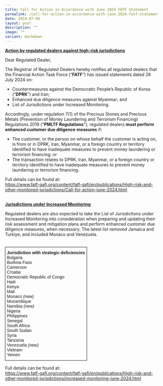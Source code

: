 ```yaml
---
title: Call for Action in Accordance with June 2024 FATF Statement
permalink: /call-for-action-in-accordance-with-june-2024-fatf-statement/
date: 2024-07-08
layout: post
description: ""
image: ""
variant: markdown
---
```

**<u>Action by regulated dealers against high-risk jurisdictions</u>**<br>

Dear Regulated Dealer,

The Registrar of Regulated Dealers hereby notifies all regulated dealers that the Financial Action Task Force (“**FATF**”) has issued statements dated 28 July 2024 on:
* Countermeasures against the Democratic People’s Republic of Korea (“**DPRK**”) and Iran;
* Enhanced due diligence measures against Myanmar; and
* List of Jurisdictions under Increased Monitoring.
    
Accordingly, under regulation 7(1) of the Precious Stones and Precious Metals (Prevention of Money Laundering and Terrorism Financing) Regulations 2019 ("**PMLTF Regulations**"), regulated dealers **must perform enhanced customer due diligence** **measures** if:
* The customer, or the person on whose behalf the customer is acting on, is from or in DPRK, Iran, Myanmar, or a foreign country or territory identified to have inadequate measures to prevent money laundering or terrorism financing; or
* The transaction relates to DPRK, Iran, Myanmar, or a foreign country or territory identified to have inadequate measures to prevent money laundering or terrorism financing.

Full details can be found at:<br><a href="https://www.fatf-gafi.org/content/fatf-gafi/en/publications/High-risk-and-other-monitored-jurisdictions/Call-for-action-june-2024.html" target="_blank">https://www.fatf-gafi.org/content/fatf-gafi/en/publications/High-risk-and-other-monitored-jurisdictions/Call-for-action-june-2024.html </a><br><br>

<span style="font-weight:bold;text-decoration:underline"> Jurisdictions under Increased Monitoring</span><br>

Regulated dealers are also expected to take the List of Jurisdictions under Increased Monitoring into consideration when preparing and updating their risk assessment and mitigation plans and perform enhanced customer due diligence measures, when necessary. The latest list removed Jamaica and Turkiye, and included Monaco and Venezuela.<br><br>
<table style="border-collapse:collapse;border-spacing:0" class="tg"><thead><tr><th style="border-color:black;border-style:solid;border-width:1px;font-family:Arial, sans-serif;font-size:14px;font-weight:normal;overflow:hidden;padding:10px 5px;text-align:left;vertical-align:top;word-break:normal">
<span style="font-weight:bold">Jurisdiction with strategic deficiencies</span><br>
	<span style="font-weight:normal">Bulgaria</span><br>
<span style="font-weight:normal">Burkina Faso</span><br>
	<span style="font-weight:normal">Cameroon</span><br>
<span style="font-weight:normal">Croatia</span><br>	
<span style="font-weight:normal">Democratic Republic of Congo</span><br>
<span style="font-weight:normal">Haiti</span><br>
	<span style="font-weight:normal">Kenya </span><br>
	<span style="font-weight:normal">Mali</span><br>
	<span style="font-weight:normal">Monaco <i>(new)</i></span><br>
<span style="font-weight:normal">Mozambique</span><br>
		<span style="font-weight:normal">Namibia <i>(new)</i></span><br>
<span style="font-weight:normal">Nigeria</span><br>
<span style="font-weight:normal">Philippines</span><br>
<span style="font-weight:normal">Senegal</span><br>
<span style="font-weight:normal">South Africa</span><br>
<span style="font-weight:normal">South Sudan</span><br>
<span style="font-weight:normal">Syria</span><br>
	<span style="font-weight:normal">Tanzania</span><br>
<span style="font-weight:normal">Venezuela <i>(new)</i></span><br>
	<span style="font-weight:normal">Vietnam</span><br>
<span style="font-weight:normal">Yemen</span><br></th></tr></thead></table>
Full details can be found at:<br><a href="https://www.fatf-gafi.org/content/fatf-gafi/en/publications/High-risk-and-other-monitored-jurisdictions/increased-monitoring-june-2024.html" target="_blank">https://www.fatf-gafi.org/content/fatf-gafi/en/publications/High-risk-and-other-monitored-jurisdictions/increased-monitoring-june-2024.html</a><br>
